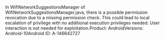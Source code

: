 In WifiNetworkSuggestionsManager of WifiNetworkSuggestionsManager.java, there is a possible permission revocation due to a missing permission check. This could lead to local escalation of privilege with no additional execution privileges needed. User interaction is not needed for exploitation.Product: AndroidVersions: Android-10Android ID: A-146642727